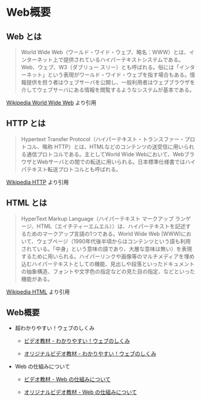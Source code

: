 Web概要
==============================

Web とは
------------------------------

>  World Wide Web（ワールド・ワイド・ウェブ、略名：WWW）とは、インターネット上で提供されているハイパーテキストシステムである。Web、ウェブ、W3（ダブリュー スリー）とも呼ばれる。俗には「インターネット」という表現がワールド・ワイド・ウェブを指す場合もある。情報提供を担う者はウェブサーバを公開し、一般利用者はウェブブラウザを介してウェブサーバにある情報を閲覧するようなシステムが基本である。

[Wikipedia World Wide Web](https://ja.wikipedia.org/wiki/World_Wide_Web) より引用


HTTP とは
------------------------------

> Hypertext Transfer Protocol（ハイパーテキスト・トランスファー・プロトコル、略称 HTTP）とは、HTMLなどのコンテンツの送受信に用いられる通信プロトコルである。主としてWorld Wide Webにおいて、WebブラウザとWebサーバとの間での転送に用いられる。日本標準仕様書ではハイパテキスト転送プロトコルとも呼ばれる。

[Wikipedia HTTP](https://ja.wikipedia.org/wiki/Hypertext_Transfer_Protocol) より引用

HTML とは
------------------------------

> HyperText Markup Language（ハイパーテキスト マークアップ ランゲージ、HTML（エイチティーエムエル））は、ハイパーテキストを記述するためのマークアップ言語の1つである。World Wide Web (WWW)において、ウェブページ（1990年代後半頃からはコンテンツという語も利用されている。「中身」という意味の語であり、大層な意味は無い）を表現するために用いられる。ハイパーリンクや画像等のマルチメディアを埋め込むハイパーテキストとしての機能、見出しや段落といったドキュメントの抽象構造、フォントや文字色の指定などの見た目の指定、などといった機能がある。

[Wikipedia HTML](https://ja.wikipedia.org/wiki/HyperText_Markup_Language) より引用

Web概要
------------------------------

- 超わかりやすい！ウェブのしくみ

    - [ビデオ教材 - わかりやすい！ウェブのしくみ](http://172.16.7.40/share/新入社員研修/教材/Web/超わかりやすい！ウェブのしくみ（3_5）～動的ページ編～【音声無し】（ウェブのしくみを動画で理解できる！）-a71NcYuBghg.mp4)

    - [オリジナルビデオ教材 - わかりやすい！ウェブのしくみ](https://www.youtube.com/watch?v=a71NcYuBghg)

- Web の仕組みについて 

    - [ビデオ教材 - Web の仕組みについて](http://172.16.7.40/share/新入社員研修/教材/Web/【Webプログラミング講座】第1回%20Web%20の仕組みについて【独り言】-eiIEbZKL7MU.mp4)

    - [オリジナルビデオ教材 - Web の仕組みについて](https://www.youtube.com/watch?v=eiIEbZKL7MU)
